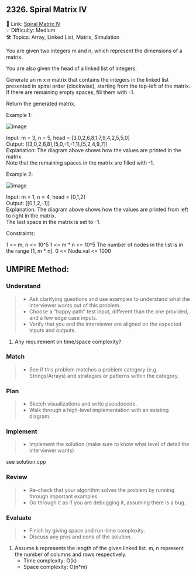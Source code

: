 ## 2326. Spiral Matrix IV
🔗 Link: [Spiral Matrix IV](https://leetcode.com/problems/spiral-matrix-iv/description/?envType=daily-question&envId=2024-09-09)  
💡 Difficulty: Medium  
🛠️ Topics: Array, Linked List, Matrix, Simulation 

You are given two integers m and n, which represent the dimensions of a matrix.

You are also given the head of a linked list of integers.

Generate an m x n matrix that contains the integers in the linked list presented in spiral order (clockwise), starting from the top-left of the matrix. If there are remaining empty spaces, fill them with -1.

Return the generated matrix.

 

Example 1:

![image](https://github.com/user-attachments/assets/b3ccfe00-d1fe-46a2-9d3a-53906f450678)

Input: m = 3, n = 5, head = [3,0,2,6,8,1,7,9,4,2,5,5,0]  
Output: [[3,0,2,6,8],[5,0,-1,-1,1],[5,2,4,9,7]]  
Explanation: The diagram above shows how the values are printed in the matrix.  
Note that the remaining spaces in the matrix are filled with -1.

Example 2:

![image](https://github.com/user-attachments/assets/d63662e6-2f87-4e6a-aaec-f5a8b36812b3)

Input: m = 1, n = 4, head = [0,1,2]  
Output: [[0,1,2,-1]]  
Explanation: The diagram above shows how the values are printed from left to right in the matrix.  
The last space in the matrix is set to -1.
 

Constraints:

1 <= m, n <= 10^5
1 <= m * n <= 10^5
The number of nodes in the list is in the range [1, m * n].
0 <= Node.val <= 1000

## UMPIRE Method:

### Understand
> - Ask clarifying questions and use examples to understand what the interviewer wants out of this problem.
> - Choose a “happy path” test input, different than the one provided, and a few edge case inputs.
> - Verify that you and the interviewer are aligned on the expected inputs and outputs.
1. Any requirement on time/space complexity?
### Match
> - See if this problem matches a problem category (e.g. Strings/Arrays) and strategies or patterns within the category.
### Plan
> - Sketch visualizations and write pseudocode.
> - Walk through a high-level implementation with an existing diagram.

### Implement
> - Implement the solution (make sure to know what level of detail the interviewer wants)  

see solution.cpp
### Review
> - Re-check that your algorithm solves the problem by running through important examples.
> - Go through it as if you are debugging it, assuming there is a bug.
### Evaluate
> - Finish by giving space and run-time complexity.
> - Discuss any pros and cons of the solution.
1. Assume k represents the length of the given linked list. m, n represent the number of columns and rows respectively.
   - Time complexity: O(k)
   - Space complexity: O(n*m)
